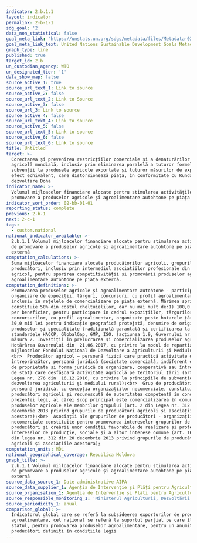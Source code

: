 ```yaml
---
indicator: 2.b.1.1
layout: indicator
permalink: 2-b-1-1
sdg_goal: '2'
data_non_statistical: false
goal_meta_link: 'https://unstats.un.org/sdgs/metadata/files/Metadata-02-0B-01.pdf'
goal_meta_link_text: United Nations Sustainable Development Goals Metadata (pdf 232kB)
graph_type: line
published: true
target_id: 2.b
un_custodian_agency: WTO
un_designated_tier: '1'
data_show_map: false
source_active_1: true
source_url_text_1: Link to source
source_active_2: false
source_url_text_2: Link to Source
source_active_3: false
source_url_3: Link to source
source_active_4: false
source_url_text_4: Link to source
source_active_5: false
source_url_text_5: Link to source
source_active_6: false
source_url_text_6: Link to source
title: Untitled
target: >-
  Corectarea și prevenirea restricțiilor comerciale și a denaturărilor pe piața
  agricolă mondială, inclusiv prin eliminarea paralelă a tuturor formelor de
  subvenții la produsele agricole exportate și tuturor măsurilor de export cu
  efect echivalent, care distorsionează piața, în conformitate cu Runda de
  dezvoltare Doha
indicator_name: >-
  Volumul mijloacelor financiare alocate pentru stimularea activităților de
  promovare a produselor agricole și agroalimentare autohtone pe piața externă
indicator_sort_order: 02-bb-01-01
reporting_status: complete
previous: 2-b-1
next: 2-c-1
tags:
  - custom.national
national_indicator_available: >-
  2.b.1.1 Volumul mijloacelor financiare alocate pentru stimularea activităților
  de promovare a produselor agricole și agroalimentare autohtone pe piața
  externă
computation_calculations: >-
  Suma mijloacelor financiare alocate producătorilor agricoli, grupurilor de
  producători, inclusiv prin intermediul asociațiilor profesionale din domeniul
  agricol, pentru sporirea competitivității și promovării produselor agricole și
  agroalimentare autohtone pe piața externă.
computation_definitions: >-
  Promovarea produselor agricole și agroalimentare autohtone - participare și
  organizare de expoziții, târguri, concursuri, cu profil agroalimentar,
  inclusiv în rețelele de comercializare pe piața externă. Mărimea sprijinului
  constituie 50% din costul cheltuielilor, dar nu mai mult de:1) 100,0 mii lei
  per beneficiar, pentru participare în cadrul expozițiilor, târgurilor,
  concursurilor, cu profil agroalimentar, organizate peste hotarele țării;2)
  30,0 mii lei pentru indicație geografică protejată, denumire de origine a
  produselor și specialitate tradițională garantată și certificarea la
  standardele HACCP, GlobalGap, GMP, ISO. (acțiunea 1.9, Guvernului nr. 455 din
  măsura 2. Investiții în prelucrarea și comercializarea produselor agricole din
  Hotărârea Guvernului din  21.06.2017, cu privire la modul de repartizare a
  mijloacelor Fondului Național de Dezvoltare a Agriculturii și Mediului Rural)
  <br>  Producător agricol – persoană fizică care practică activitate de
  întreprinzător, persoană juridică (societate comercială, indiferent de tipul
  de proprietate și forma juridică de organizare, cooperativă sau întreprindere
  de stat) care desfășoară activitate agricolă pe teritoriul țării (art.3 din
  Legea nr. 276 din  16.12.2016, cu privire la principiile de subvenționare în
  dezvoltarea agriculturii și mediului rural);<br>  Grup de producători – orice
  persoană juridică, cu excepția organizațiilor necomerciale, constituită din
  producători agricoli și recunoscută de autoritatea competentă în condițiile
  prezentei legi, al cărei scop principal este comercializarea în comun a
  produselor agricole ale membrilor grupului (art. 2 din Legea nr. 312 din 20
  decembrie 2013 privind grupurile de producători agricoli și asociațiile
  acestora);<br>  Asociații ale grupurilor de producători - organizații
  necomerciale constituite pentru promovarea intereselor grupurilor de
  producători și creării unor condiții favorabile de realizare și protejare a
  intereselor de producție, sociale și a altor interese comune (art. 16, alin.1
  din legea nr. 312 din 20 decembrie 2013 privind grupurile de producători
  agricoli și asociațiile acestora);
computation_units: MDL
national_geographical_coverage: Republica Moldova
graph_title: >-
  2.b.1.1 Volumul mijloacelor financiare alocate pentru stimularea activităților
  de promovare a produselor agricole și agroalimentare autohtone pe piața
  externă
source_data_source_1: Date administrative AIPA
source_data_supplier_1: Agenția de Intervenție și Plăți pentru Agricultură
source_organisation_1: Agenția de Intervenție și Plăți pentru Agricultură
source_responsible_monitoring_1: 'Ministerul Agriculturii, Dezvoltării Regionale și Mediului'
source_periodicity_1: anual
comparison_global: >-
  Indicatorul global care se referă la subsideerea exporturilor de produse
  agroalimentare, cel național se referă la suportul parțial pe care îl acordă
  statul, pentru promovarea produselor agroalimentare, pentru un anumit grup de
  producători definiți în condițiile legii
---
```

